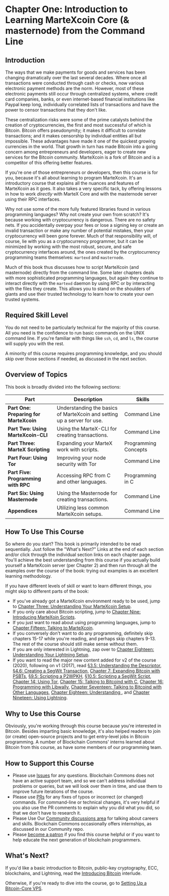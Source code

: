 # Chapter One: Introduction to Learning MarteXcoin Core (& masternode) from the Command Line

## Introduction

The ways that we make payments for goods and services has been changing dramatically over the last several decades. Where once all transactions were conducted through cash or checks, now various electronic payment methods are the norm. However, most of these electronic payments still occur through centralized systems, where credit card companies, banks, or even internet-based financial institutions like Paypal keep long, individually correlated lists of transactions and have the power to censor transactions that they don't like.

These centralization risks were some of the prime catalysts behind the creation of cryptocurrencies, the first and most successful of which is Bitcoin. Bitcoin offers pseudonymity; it makes it difficult to correlate transactions; and it makes censorship by individual entities all but impossible. These advantages have made it one of the quickest growing currencies in the world. That growth in turn has made Bitcoin into a going concern among entrepreneurs and developers, eager to create new services for the Bitcoin community. MarteXcoin is a fork of Bitcoin and is a competitor of this offering better features.

If you're one of those entrepreneurs or developers, then this course is for you, because it's all about learning to program MarteXcoin. It's an introductory course that explains all the nuances and features of MarteXcoin as it goes. It also takes a very specific tack, by offering lessons in how to work _directly_ with MarteX Core and with the masternode server using their RPC interfaces.

Why not use some of the more fully featured libraries found in various programming languages? Why not create your own from scratch? It's because working with cryptocurrency is dangerous. There are no safety nets. If you accidentally overpay your fees or lose a signing key or create an invalid transaction or make any number of potential mistakes, then your cryptocurrency will been gone forever. Much of that responsibility will, of course, lie with you as a cryptocurrency programmer, but it can be minimized by working with the most robust, secure, and safe cryptocurrency interfaces around, the ones created by the cryptocurrency programming teams themselves: ``martexd`` and ``masternode``.

Much of this book thus discusses how to script MarteXcoin (and masternode) directly from the command line. Some later chapters deals with more sophisticated programming languages, but again they continue to interact directly with the ``martexd`` daemon by using RPC or by interacting with the files they create. This allows you to stand on the shoulders of giants and use their trusted technology to learn how to create your own trusted systems.

## Required Skill Level

You do not need to be particularly technical for the majority of this course. All you need is the confidence to run basic commands on the UNIX command line. If you're familiar with things like `ssh`, `cd`, and `ls`, the course will supply you with the rest.

A minority of this course requires programming knowledge, and you should skip over those sections if needed, as discussed in the next section.

## Overview of Topics

This book is broadly divided into the following sections:

| Part | Description | Skills |
|-------|---------|---------|
| **Part One: Preparing for MarteXcoin** | Understanding the basics of MarteXcoin and setting up a server for use. | Command Line |
| **Part Two: Using MarteXcoin-CLI** | Using the MarteX-CLI for creating transactions. | Command Line |
| **Part Three: MarteX Scripting** | Expanding your MarteX work with scripts. | Programming Concepts |
| **Part Four: Using Tor** | Improving your node security with Tor | Command Line |
| **Part Five: Programming with RPC** | Accessing RPC from C and other languages. | Programming in C |
| **Part Six: Using Masternode** | Using the Masternode for creating transactions. | Command Line |
| **Appendices** | Utilizing less common MarteXcoin setups. | Command Line |

## How To Use This Course

So where do you start? This book is primarily intended to be read sequentially. Just follow the "What's Next?" Links at the end of each section and/or click through the individual section links on each chapter page. You'll achieve the best understanding from this course if you actually build yourself a MarteXcoin server (per Chapter 2) and then run through all the examples over the course of the book: trying out examples is an excellent learning methodology.

If you have different levels of skill or want to learn different things, you might skip to different parts of the book:

* If you've already got a MarteXcoin environment ready to be used, jump to [Chapter Three: Understanding Your MarteXcoin Setup](03_0_Understanding_Your_MarteXcoin_Setup.md).
* If you only care about Bitcoin scripting, jump to [Chapter Nine: Introducing MarteXoin Scripts](09_0_Introducing_MarteXcoin_Scripts.md).
* If you just want to read about using programming languages, jump to [Chapter Fifteen: Talking to MarteXcoin](15_0_Talking_to_MarteXd.md).
* If you conversely don't want to do any programming, definitely skip chapters 15-17 while you're reading, and perhaps skip chapters 9-13. The rest of the course should still make sense without them.
* If you are only interested in Lightning, zap over to [Chapter Eighteen: Understanding Your Lightning Setup](18_0_Understanding_Your_Lightning_Setup.md).
* If you want to read the major new content added for v2 of the course (2020), following on v1 (2017), read [§3.5: Understanding the Descriptor](03_5_Understanding_the_Descriptor.md), [§4.6: Creating a SegWit Transaction](04_6_Creating_a_Segwit_Transaction.md), [Chapter 7: Expanding Bitcoin with PSBTs](07_0_Expanding_Bitcoin_Transactions_PSBTs.md), [§9.5: Scripting a P2WPKH](09_5_Scripting_a_P2WPKH.md), [§10.5: Scripting a SegWit Script](10_5_Scripting_a_Segwit_Script.md), [Chapter 14: Using Tor](14_0_Using_Tor.md), [Chapter 15: Talking to Bitcoind with C](15_0_Talking_to_Bitcoind.md), [Chapter 16: Programming with Libwally](16_0_Programming_with_Libwally.md), [Chapter Seventeen: Talking to Bitcoind with Other Languages](17_0_Talking_to_Bitcoind_Other.md), [Chapter Eighteen: Understanding ](18_0_Understanding_Your_Lightning_Setup.md), and [Chapter Nineteen: Using Lightning](19_0_Using_Lightning.md).

## Why to Use this Course

Obviously, you're working through this course because you're interested in Bitcoin. Besides imparting basic knowledge, it's also helped readers to join (or create) open-source projects and to get entry-level jobs in Bitcoin programming. A number of Blockchain Commons' interns learned about Bitcoin from this course, as have some members of our programming team.

## How to Support this Course

* Please use [Issues](https://github.com/BlockchainCommons/Learning-Bitcoin-from-the-Command-Line/issues) for any questions. Blockchain Commons does not have an active support team, and so we can't address individual problems or queries, but we will look over them in time, and use them to improve future iterations of the course.
* Please use [PRs](https://github.com/BlockchainCommons/Learning-Bitcoin-from-the-Command-Line/pulls) for any fixes of typos or incorrect (or changed) commands. For command-line or technical changes, it's very helpful if you also use the PR comments to explain why you did what you did, so that we don't have to research it.
* Please Use Our [Community discussions area](https://github.com/BlockchainCommons/Community/discussions) for talking about careers and skills. Blockchain Commons occasionally offers internships, as discussed in our Community repo.
* Please [become a patron](https://github.com/sponsors/BlockchainCommons) if you find this course helpful or if you want to help educate the next generation of blockchain programmers.

## What's Next?

If you'd like a basic introduction to Bitcoin, public-key cryptography, ECC, blockchains, and Lightning, read the [Introducing Bitcoin](01_1_Introducing_Bitcoin.md) interlude. 

Otherwise, if you're ready to dive into the course, go to [Setting Up a Bitcoin-Core VPS](02_0_Setting_Up_a_Bitcoin-Core_VPS.md).
